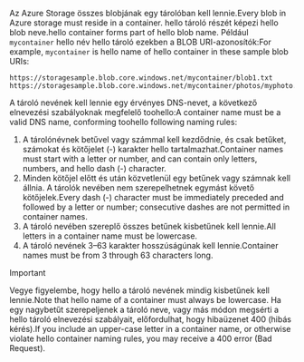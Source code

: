 <span data-ttu-id="1dc0c-101">Az Azure Storage összes blobjának egy tárolóban kell lennie.</span><span class="sxs-lookup"><span data-stu-id="1dc0c-101">Every blob in Azure storage must reside in a container.</span></span> <span data-ttu-id="1dc0c-102">hello tároló részét képezi hello blob neve.</span><span class="sxs-lookup"><span data-stu-id="1dc0c-102">hello container forms part of hello blob name.</span></span> <span data-ttu-id="1dc0c-103">Például `mycontainer` hello név hello tároló ezekben a BLOB URI-azonosítók:</span><span class="sxs-lookup"><span data-stu-id="1dc0c-103">For example, `mycontainer` is hello name of hello container in these sample blob URIs:</span></span>

    https://storagesample.blob.core.windows.net/mycontainer/blob1.txt
    https://storagesample.blob.core.windows.net/mycontainer/photos/myphoto.jpg

<span data-ttu-id="1dc0c-104">A tároló nevének kell lennie egy érvényes DNS-nevet, a következő elnevezési szabályoknak megfelelő toohello:</span><span class="sxs-lookup"><span data-stu-id="1dc0c-104">A container name must be a valid DNS name, conforming toohello following naming rules:</span></span>

1. <span data-ttu-id="1dc0c-105">A tárolónévnek betűvel vagy számmal kell kezdődnie, és csak betűket, számokat és kötőjelet (-) karakter hello tartalmazhat.</span><span class="sxs-lookup"><span data-stu-id="1dc0c-105">Container names must start with a letter or number, and can contain only letters, numbers, and hello dash (-) character.</span></span>
2. <span data-ttu-id="1dc0c-106">Minden kötőjel előtt és után közvetlenül egy betűnek vagy számnak kell állnia. A tárolók nevében nem szerepelhetnek egymást követő kötőjelek.</span><span class="sxs-lookup"><span data-stu-id="1dc0c-106">Every dash (-) character must be immediately preceded and followed by a letter or number; consecutive dashes are not permitted in container names.</span></span>
3. <span data-ttu-id="1dc0c-107">A tároló nevében szereplő összes betűnek kisbetűnek kell lennie.</span><span class="sxs-lookup"><span data-stu-id="1dc0c-107">All letters in a container name must be lowercase.</span></span>
4. <span data-ttu-id="1dc0c-108">A tároló nevének 3–63 karakter hosszúságúnak kell lennie.</span><span class="sxs-lookup"><span data-stu-id="1dc0c-108">Container names must be from 3 through 63 characters long.</span></span>

> [!IMPORTANT]
> <span data-ttu-id="1dc0c-109">Vegye figyelembe, hogy hello a tároló nevének mindig kisbetűnek kell lennie.</span><span class="sxs-lookup"><span data-stu-id="1dc0c-109">Note that hello name of a container must always be lowercase.</span></span> <span data-ttu-id="1dc0c-110">Ha egy nagybetűt szerepeljenek a tároló neve, vagy más módon megsérti a hello tároló elnevezési szabályait, előfordulhat, hogy hibaüzenet 400 (hibás kérés).</span><span class="sxs-lookup"><span data-stu-id="1dc0c-110">If you include an upper-case letter in a container name, or otherwise violate hello container naming rules, you may receive a 400 error (Bad Request).</span></span> 
> 
> 

